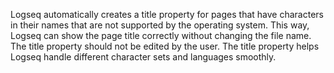 Logseq automatically creates a title property for pages that have characters in their names that are not supported by the operating system. This way, Logseq can show the page title correctly without changing the file name. The title property should not be edited by the user. The title property helps Logseq handle different character sets and languages smoothly.